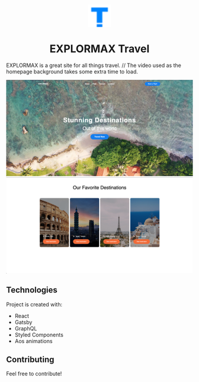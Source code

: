 <p align="center">
  <a href="https://explormax.netlify.app">
    <img alt="explormax" src="./src/images/favicon.png" width="60" />
  </a>
</p>
<h1 align="center">EXPLORMAX Travel</h1>

EXPLORMAX is a great site for all things travel.
// The video used as the homepage background takes some extra time to load.

![screenshots of website](./src/assets/images/screenshot1.png)
![screenshots of website](./src/assets/images/screenshot2.png)

## Technologies

Project is created with:

- React
- Gatsby
- GraphQL
- Styled Components
- Aos animations

## Contributing

Feel free to contribute!
